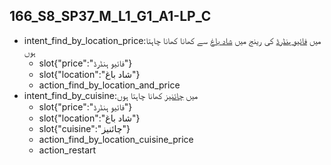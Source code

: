 ## 166_S8_SP37_M_L1_G1_A1-LP_C
* intent_find_by_location_price:میں [فائیو ہنڈرڈ](price) کی رینج میں [شاد باغ](location) سے کھانا کھانا چاہتا ہوں
	- slot{"price":"فائیو ہنڈرڈ"}
	- slot{"location":"شاد باغ"}
	- action_find_by_location_and_price
* intent_find_by_cuisine:میں [چائنیز](cuisine) کھانا چاہتا ہوں
	- slot{"price":"فائیو ہنڈرڈ"}
	- slot{"location":"شاد باغ"}
	- slot{"cuisine":"چائنیز"}
	- action_find_by_location_cuisine_price
	- action_restart